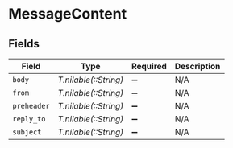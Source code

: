 # MessageContent


## Fields

| Field                 | Type                  | Required              | Description           |
| --------------------- | --------------------- | --------------------- | --------------------- |
| `body`                | *T.nilable(::String)* | :heavy_minus_sign:    | N/A                   |
| `from`                | *T.nilable(::String)* | :heavy_minus_sign:    | N/A                   |
| `preheader`           | *T.nilable(::String)* | :heavy_minus_sign:    | N/A                   |
| `reply_to`            | *T.nilable(::String)* | :heavy_minus_sign:    | N/A                   |
| `subject`             | *T.nilable(::String)* | :heavy_minus_sign:    | N/A                   |